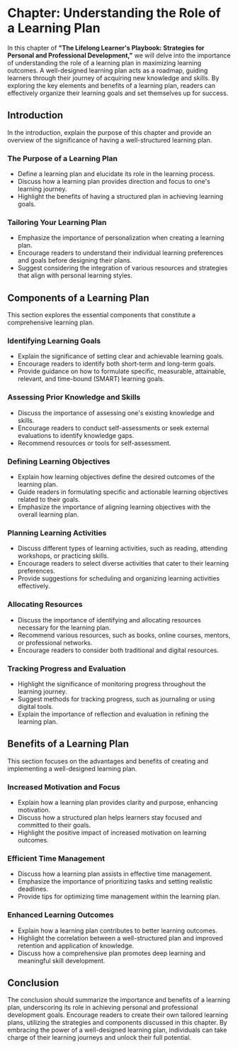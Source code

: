 Chapter: Understanding the Role of a Learning Plan
==================================================

In this chapter of **"The Lifelong Learner's Playbook: Strategies for Personal and Professional Development,"** we will delve into the importance of understanding the role of a learning plan in maximizing learning outcomes. A well-designed learning plan acts as a roadmap, guiding learners through their journey of acquiring new knowledge and skills. By exploring the key elements and benefits of a learning plan, readers can effectively organize their learning goals and set themselves up for success.

Introduction
------------

In the introduction, explain the purpose of this chapter and provide an overview of the significance of having a well-structured learning plan.

### The Purpose of a Learning Plan

* Define a learning plan and elucidate its role in the learning process.
* Discuss how a learning plan provides direction and focus to one's learning journey.
* Highlight the benefits of having a structured plan in achieving learning goals.

### Tailoring Your Learning Plan

* Emphasize the importance of personalization when creating a learning plan.
* Encourage readers to understand their individual learning preferences and goals before designing their plans.
* Suggest considering the integration of various resources and strategies that align with personal learning styles.

Components of a Learning Plan
-----------------------------

This section explores the essential components that constitute a comprehensive learning plan.

### Identifying Learning Goals

* Explain the significance of setting clear and achievable learning goals.
* Encourage readers to identify both short-term and long-term goals.
* Provide guidance on how to formulate specific, measurable, attainable, relevant, and time-bound (SMART) learning goals.

### Assessing Prior Knowledge and Skills

* Discuss the importance of assessing one's existing knowledge and skills.
* Encourage readers to conduct self-assessments or seek external evaluations to identify knowledge gaps.
* Recommend resources or tools for self-assessment.

### Defining Learning Objectives

* Explain how learning objectives define the desired outcomes of the learning plan.
* Guide readers in formulating specific and actionable learning objectives related to their goals.
* Emphasize the importance of aligning learning objectives with the overall learning plan.

### Planning Learning Activities

* Discuss different types of learning activities, such as reading, attending workshops, or practicing skills.
* Encourage readers to select diverse activities that cater to their learning preferences.
* Provide suggestions for scheduling and organizing learning activities effectively.

### Allocating Resources

* Discuss the importance of identifying and allocating resources necessary for the learning plan.
* Recommend various resources, such as books, online courses, mentors, or professional networks.
* Encourage readers to consider both traditional and digital resources.

### Tracking Progress and Evaluation

* Highlight the significance of monitoring progress throughout the learning journey.
* Suggest methods for tracking progress, such as journaling or using digital tools.
* Explain the importance of reflection and evaluation in refining the learning plan.

Benefits of a Learning Plan
---------------------------

This section focuses on the advantages and benefits of creating and implementing a well-designed learning plan.

### Increased Motivation and Focus

* Explain how a learning plan provides clarity and purpose, enhancing motivation.
* Discuss how a structured plan helps learners stay focused and committed to their goals.
* Highlight the positive impact of increased motivation on learning outcomes.

### Efficient Time Management

* Discuss how a learning plan assists in effective time management.
* Emphasize the importance of prioritizing tasks and setting realistic deadlines.
* Provide tips for optimizing time management within the learning plan.

### Enhanced Learning Outcomes

* Explain how a learning plan contributes to better learning outcomes.
* Highlight the correlation between a well-structured plan and improved retention and application of knowledge.
* Discuss how a comprehensive plan promotes deep learning and meaningful skill development.

Conclusion
----------

The conclusion should summarize the importance and benefits of a learning plan, underscoring its role in achieving personal and professional development goals. Encourage readers to create their own tailored learning plans, utilizing the strategies and components discussed in this chapter. By embracing the power of a well-designed learning plan, individuals can take charge of their learning journeys and unlock their full potential.
